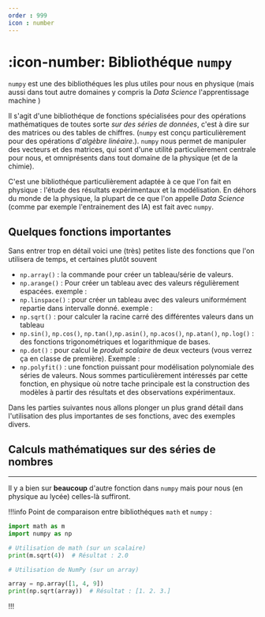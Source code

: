 ```yaml
---
order : 999
icon : number
---
```

# :icon-number: Bibliothéque `numpy`

`numpy` est une des bibliothéques les plus utiles pour nous en physique (mais aussi dans tout autre domaines y compris la *Data Science* l'apprentissage machine )

Il s'agit d'une bibliothéque de fonctions spécialisées pour des opérations mathématiques de toutes sorte *sur des séries de données*, c'est à dire sur des matrices ou des tables de chiffres. (`numpy` est conçu particulièrement pour des opérations d'*algèbre linéaire*.). `numpy` nous permet de manipuler des vecteurs et des matrices, qui sont d'une utilité particulièrement centrale pour nous, et omniprésents dans tout domaine de la physique (et de la chimie).

C'est une bibliothéque particulièrement adaptée à ce que l'on fait en physique : l'étude des résultats expérimentaux et la modélisation. En déhors du monde de la physique, la plupart de ce que l'on appelle *Data Science* (comme par exemple l'entrainement des IA) est fait avec `numpy`.


## Quelques fonctions importantes

Sans entrer trop en détail voici une (très) petites liste des fonctions que l'on utilisera de temps, et certaines plutôt souvent 

- `np.array()` : la commande pour créer un tableau/série de valeurs. 
- `np.arange()` : Pour créer un tableau avec des valeurs régulièrement espacées. exemple :
- `np.linspace()` : pour créer un tableau avec des valeurs uniformément repartie dans intervalle donné. exemple : 
- `np.sqrt()` : pour calculer la racine carré des différentes valeurs dans un tableau
- `np.sin()`, `np.cos()`, `np.tan()`,`np.asin()`, `np.acos()`, `np.atan()`, `np.log()` : des fonctions trigonométriques et logarithmique de bases. 
- `np.dot()` : pour calcul le *produit scalaire* de deux vecteurs (vous verrez ça en classe de première). Exemple : 
- `np.polyfit()` : une fonction puissant pour modélisation polynomiale des séries de valeurs. Nous sommes particulièrement intéressés par cette fonction, en physique où notre tache principale est la construction des modèles à partir des résultats et des observations expérimentaux.

Dans les parties suivantes nous allons plonger un plus grand détail dans l'utilisation des plus importantes de ses fonctions, avec des exemples divers. 

## Calculs mathématiques sur des séries de nombres

---
Il y a bien sur **beaucoup** d'autre fonction dans `numpy` mais pour nous (en physique au lycée) celles-là suffiront. 

!!!info Point de comparaison entre bibliothéques `math` et `numpy` :

```python
import math as m
import numpy as np

# Utilisation de math (sur un scalaire)
print(m.sqrt(4))  # Résultat : 2.0

# Utilisation de NumPy (sur un array)

array = np.array([1, 4, 9])
print(np.sqrt(array))  # Résultat : [1. 2. 3.]
```
!!!
